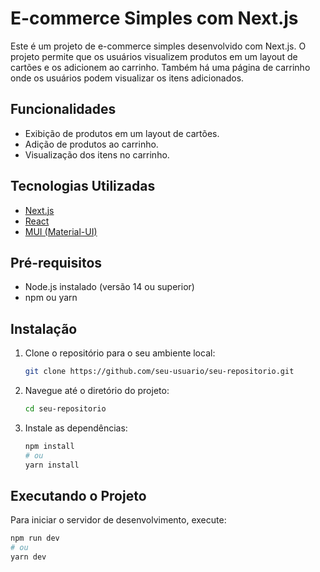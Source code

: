 # E-commerce Simples com Next.js

Este é um projeto de e-commerce simples desenvolvido com Next.js. O projeto permite que os usuários visualizem produtos em um layout de cartões e os adicionem ao carrinho. Também há uma página de carrinho onde os usuários podem visualizar os itens adicionados.

## Funcionalidades

- Exibição de produtos em um layout de cartões.
- Adição de produtos ao carrinho.
- Visualização dos itens no carrinho.

## Tecnologias Utilizadas

- [Next.js](https://nextjs.org/)
- [React](https://reactjs.org/)
- [MUI (Material-UI)](https://mui.com/)

## Pré-requisitos

- Node.js instalado (versão 14 ou superior)
- npm ou yarn

## Instalação

1. Clone o repositório para o seu ambiente local:

    ```bash
    git clone https://github.com/seu-usuario/seu-repositorio.git
    ```

2. Navegue até o diretório do projeto:

    ```bash
    cd seu-repositorio
    ```

3. Instale as dependências:

    ```bash
    npm install
    # ou
    yarn install
    ```

## Executando o Projeto

Para iniciar o servidor de desenvolvimento, execute:

```bash
npm run dev
# ou
yarn dev
